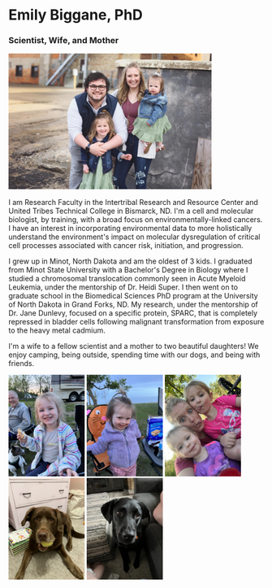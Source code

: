 
# Emily Biggane, PhD

### Scientist, Wife, and Mother

<img src="Family.JPG" alt="My Family" style="width:400px;">

I am Research Faculty in the Intertribal Research and Resource Center and United Tribes Technical College in Bismarck, ND. I'm a cell and molecular biologist, by training, with a broad focus on environmentally-linked cancers. I have an interest in incorporating environmental data to more holistically understand the environment's impact on molecular dysregulation of critical cell processes associated with cancer risk, initiation, and progression.

I grew up in Minot, North Dakota and am the oldest of 3 kids. I graduated from Minot State University with a Bachelor's Degree in Biology where I studied a chromosomal translocation commonly seen in Acute Myeloid Leukemia, under the mentorship of Dr. Heidi Super. I then went on to graduate school in the Biomedical Sciences PhD program at the University of North Dakota in Grand Forks, ND. My research, under the mentorship of Dr. Jane Dunlevy, focused on a specific protein, SPARC, that is completely repressed in bladder cells following malignant transformation from exposure to the heavy metal cadmium.

I'm a wife to a fellow scientist and a mother to two beautiful daughters! We enjoy camping, being outside, spending time with our dogs, and being with friends.

<img src="Daughter_1.JPG" alt="Daughter_1" style="width:150px;"> <img src="Daughter_2.JPG" alt="Daughter_2" style="width:150px;"> <img src="Outside.JPG" alt="Outside" style="width:150px;"> <img src="Pup_1.JPG" alt="Pup_1" style="width:150px;"> <img src="Pup_2.JPG" alt="Pup_2" style="width:150px;">


